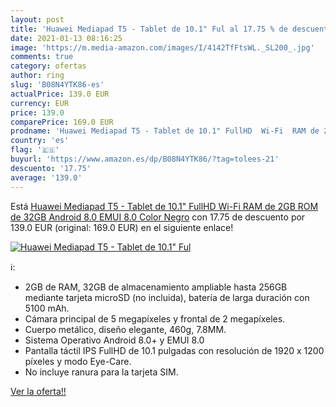 ```yaml
---
layout: post
title: 'Huawei Mediapad T5 - Tablet de 10.1" Ful al 17.75 % de descuento'
date: 2021-01-13 08:16:25
image: 'https://m.media-amazon.com/images/I/4142TfFtsWL._SL200_.jpg'
comments: true
category: ofertas
author: ring
slug: 'B08N4YTK86-es'
actualPrice: 139.0 EUR
currency: EUR
price: 139.0
comparePrice: 169.0 EUR
prodname: 'Huawei Mediapad T5 - Tablet de 10.1" FullHD  Wi-Fi  RAM de 2GB  ROM de 32GB  Android 8.0  EMUI 8.0   Color Negro'
country: 'es'
flag: '🇪🇸'
buyurl: 'https://www.amazon.es/dp/B08N4YTK86/?tag=tolees-21'
descuento: '17.75'
average: '139.0'
---
```


Está [Huawei Mediapad T5 - Tablet de 10.1" FullHD  Wi-Fi  RAM de 2GB  ROM de 32GB  Android 8.0  EMUI 8.0   Color Negro](https://www.amazon.es/dp/B08N4YTK86/?tag=tolees-21) con 17.75 de descuento por 139.0 EUR (original: 169.0 EUR) en el siguiente enlace!

[![Huawei Mediapad T5 - Tablet de 10.1" Ful](https://m.media-amazon.com/images/I/4142TfFtsWL._SL200_.jpg)](https://www.amazon.es/dp/B08N4YTK86/?tag=tolees-21)

ℹ️:

- 2GB de RAM, 32GB de almacenamiento ampliable hasta 256GB mediante tarjeta microSD (no incluida), batería de larga duración con 5100 mAh.
- Cámara principal de 5 megapíxeles y frontal de 2 megapíxeles.
- Cuerpo metálico, diseño elegante, 460g, 7.8MM.
- Sistema Operativo Android 8.0+ y EMUI 8.0
- Pantalla táctil IPS FullHD de 10.1 pulgadas con resolución de 1920 x 1200 píxeles y modo Eye-Care.
- No incluye ranura para la tarjeta SIM.

[Ver la oferta!!](https://www.amazon.es/dp/B08N4YTK86/?tag=tolees-21)
